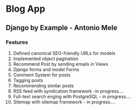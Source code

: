 # Blog App
## Django by Example - Antonio Mele
### Features
1. Defined canonical SEO-friendly URLs for models
2. Implemented object pagination
3. Recommend Post by sending emails in Views
4. Django forms and model Forms
5. Comment System for posts
6. Tagging posts
7. Recommending similar posts
8. RSS feed with syndication framework -in progress....
9. Full-text search enging with PostgreSQL - in progress....
10. Sitemap with sitemap framework - in progress....

